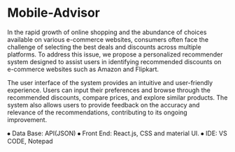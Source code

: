 # Mobile-Advisor


In the rapid growth of online shopping and the abundance of choices available on various e-commerce websites, consumers often face the challenge of selecting the best deals and discounts across multiple platforms. To address this issue, we propose a personalized recommender system designed to assist users in identifying recommended discounts on e-commerce websites such as Amazon and Flipkart.

The user interface of the system provides an intuitive and user-friendly experience. Users can input their preferences and browse through the recommended discounts, compare prices, and explore similar products. The system also allows users to provide feedback on the accuracy and relevance of the recommendations, contributing to its ongoing improvement.

⦁	Data Base: API(JSON)
⦁	Front End: React.js, CSS and material UI.
⦁	IDE: VS CODE, Notepad 

